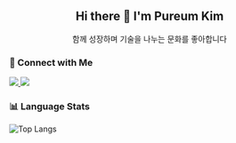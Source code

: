 <h2 align="center">Hi there 👋 I'm Pureum Kim</h2>
<p align="center">함께 성장하며 기술을 나누는 문화를 좋아합니다</p>


### 🔗 Connect with Me
<p>
  <a href="mailto:prkim429@gmail.com">
    <img src="https://img.shields.io/badge/Gmail-D14836?style=flat&logo=gmail&logoColor=white"/>
  </a>
  <a href="https://www.linkedin.com/in/dev-prkim/">
    <img src="https://img.shields.io/badge/LinkedIn-0A66C2?style=flat&logo=linkedin&logoColor=white"/>
  </a> 
</p>

### 📊 Language Stats

<p>
  <img src="https://github-readme-stats.vercel.app/api/top-langs/?username=dev-prkim&layout=compact&theme=default" alt="Top Langs">
</p>

